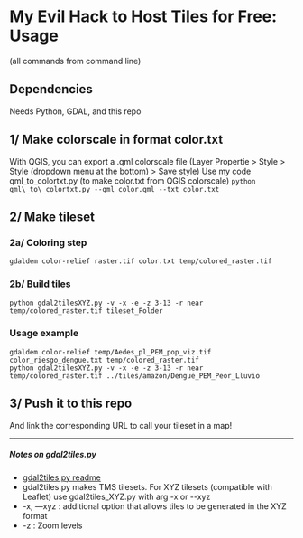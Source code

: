 # My Evil Hack to Host Tiles for Free: Usage 
(all commands from command line)

## Dependencies
Needs Python, GDAL, and this repo

## 1/ Make colorscale in format color.txt
With QGIS, you can export a .qml colorscale file (Layer Propertie > Style > Style (dropdown menu at the bottom) > Save style)
Use my code qml_to_colortxt.py (to make color.txt from QGIS colorscale)
```python qml\_to\_colortxt.py --qml color.qml --txt color.txt```

## 2/ Make tileset
### 2a/ Coloring step
```gdaldem color-relief raster.tif color.txt temp/colored_raster.tif ```

### 2b/ Build tiles 
``` python gdal2tilesXYZ.py -v -x -e -z 3-13 -r near temp/colored_raster.tif tileset_Folder ``` 

### Usage example
```
gdaldem color-relief temp/Aedes_pl_PEM_pop_viz.tif color_riesgo_dengue.txt temp/colored_raster.tif 
python gdal2tilesXYZ.py -v -x -e -z 3-13 -r near temp/colored_raster.tif ../tiles/amazon/Dengue_PEM_Peor_Lluvio 
``` 
## 3/ Push it to this repo
And link the corresponding URL to call your tileset in a map!

______


##### Notes on gdal2tiles.py
* [gdal2tiles.py readme](https://www.gdal.org/gdal2tiles.html) 
* gdal2tiles.py makes TMS tilesets. For XYZ tilesets (compatible with Leaflet) use gdal2tiles_XYZ.py with arg -x or --xyz
* -x, —xyz : additional option that allows tiles to be generated in the XYZ format
* -z : Zoom levels


